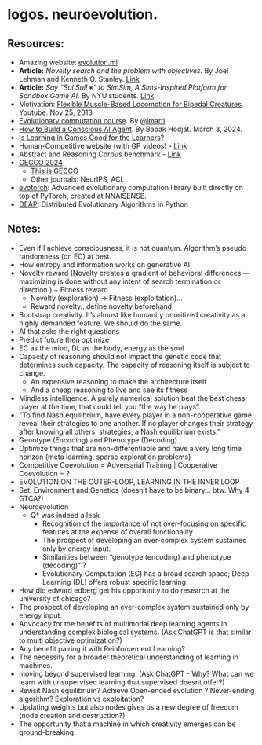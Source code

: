 # logos. neuroevolution.

## Resources:
- Amazing website: [evolution.ml](https://evolution.ml/)
- __Article:__ _Novelty search and the problem with objectives._ By Joel Lehman and Kenneth O. Stanley. [Link](https://www.cs.swarthmore.edu/~meeden/DevelopmentalRobotics/lehmanNoveltySearch11.pdf)
- __Article:__ _Say “Sul Sul!∗” to SimSim, A Sims-Inspired Platform for Sandbox Game AI_. By NYU students. [Link](https://arxiv.org/pdf/2008.11258.pdf)
- Motivation: [Flexible Muscle-Based Locomotion for Bipedal Creatures](https://www.youtube.com/watch?v=pgaEE27nsQw). Youtube. Nov 25, 2013.
- [Evolutionary computation course](https://github.com/lmarti/evolutionary-computation-course). By [@lmarti](https://github.com/lmarti)
- [How to Build a Conscious AI Agent](https://www.linkedin.com/pulse/how-build-conscious-ai-agent-babak-hodjat-3eotc/?trackingId=dTlgwrrjhu5MbD%2FBzGX7fg%3D%3D). By Babak Hodjat. March 3, 2024.
- [Is Learning in Games Good for the Learners?](https://proceedings.neurips.cc/paper_files/paper/2023/file/a9ea92ef18aae17627d133534209e640-Paper-Conference.pdf)
- Human-Competitive website (with GP videos) - [Link](https://www.human-competitive.org/)
- Abstract and Reasoning Corpus benchmark - [Link](https://github.com/fchollet/ARC)
- [GECCO 2024](https://gecco-2024.sigevo.org/HomePage)
    - [This is GECCO](https://www.youtube.com/watch?v=wtTpY9th8HY)
    - Other journals: NeurIPS, ACL
- [evotorch](https://github.com/nnaisense/evotorch): Advanced evolutionary computation library built directly on top of PyTorch, created at NNAISENSE.
- [DEAP](https://github.com/DEAP/deap): Distributed Evolutionary Algorithms in Python


## Notes:
- Even if I achieve consciousness, it is not quantum. Algorithm’s pseudo randomness (on EC) at best.
- How entropy and information works on generative AI
- Novelty reward (Novelty creates a gradient of behavioral differences — maximizing is done without any intent of search termination or direction.) + Fitness reward
    - Novelty (exploration) -> Fitness (exploitation)… 
    - Reward novelty.. define novelty beforehand
- Bootstrap creativity. It’s almost like humanity prioritized creativity as a highly demanded feature. We should do the same.
- AI that asks the right questions
- Predict future then optimize
- EC as the mind, DL as the body, energy as the soul
- Capacity of reasoning should not impact the genetic code that determines such capacity. The capacity of reasoning itself is subject to change.
    - An expensive reasoning to make the architecture itself
    - And a cheap reasoning to live and see its fitness
- Mindless intelligence. A purely numerical solution beat the best chess player at the time, that could tell you “the way he plays”. 
- "To find Nash equilibrium, have every player in a non-cooperative game reveal their strategies to one another. If no player changes their strategy after knowing all others' strategies, a Nash equilibrium exists.”
- Genotype (Encoding) and Phenotype (Decoding)
- Optimize things that are non-differentiable and have a very long time horizon (meta learning, sparse exploration problems)
- Competitive Coevolution = Adversarial Training | Cooperative Coevolution = ?
- EVOLUTION ON THE OUTER-LOOP, LEARNING IN THE INNER LOOP
- Set: Environment and Genetics (doesn’t have to be binary… btw. Why 4 GTCA?)
- Neuroevolution
    - Q* was indeed a leak
        - Recognition of the importance of not over-focusing on specific features at the expense of overall functionality
        - The prospect of developing an ever-complex system sustained only by energy input.
        - Similarities between “genotype (encoding) and phenotype (decoding)“ ?
        - Evolutionary Computation (EC) has a broad search space; Deep Learning (DL) offers robust specific learning.
- How did edward edberg get his opportunity to do research at the university of chicago?
- The prospect of developing an ever-complex system sustained only by energy input.
- Advocacy for the benefits of multimodal deep learning agents in understanding complex biological systems. (Ask ChatGPT is that similar to multi objective optimization?)
- Any benefit pairing it with Reinforcement Learning?
- The necessity for a broader theoretical understanding of learning in machines.
- moving beyond supervised learning. (Ask ChatGPT - Why? What can we learn with unsupervised learning that supervised doesnt offer?)
- Revisit Nash equilibrium? Achieve Open-ended evolution ? Never-ending algorithm? Exploration vs exploitation?
- Updating weights but also nodes gives us a new degree of freedom (node creation and destruction?)
- The opportunity that a machine in which creativity emerges can be ground-breaking.  
